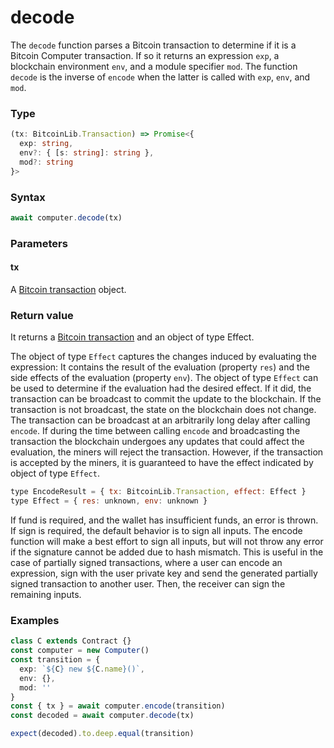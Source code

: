 # decode

The `decode` function parses a Bitcoin transaction to determine if it is a Bitcoin Computer transaction. If so it returns an expression `exp`, a blockchain environment `env`, and a module specifier `mod`. The function `decode` is the inverse of `encode` when the latter is called with `exp`, `env`, and `mod`.


### Type
```ts
(tx: BitcoinLib.Transaction) => Promise<{
  exp: string,
  env?: { [s: string]: string },
  mod?: string
}>
```

### Syntax
```js
await computer.decode(tx)
```

### Parameters

#### tx

A [Bitcoin transaction](https://github.com/bitcoin-computer/monorepo/blob/main/packages/nakamotojs-lib/ts_src/transaction.ts) object.


### Return value

It returns a [Bitcoin transaction](https://github.com/bitcoin-computer/monorepo/blob/main/packages/nakamotojs-lib/ts_src/transaction.ts) and an object of type Effect.

The object of type `Effect` captures the changes induced by evaluating the expression: It contains the result of the evaluation (property `res`) and the side effects of the evaluation (property `env`). The object of type `Effect` can be used to determine if the evaluation had the desired effect. If it did, the transaction can be broadcast to commit the update to the blockchain. If the transaction is not broadcast, the state on the blockchain does not change. The transaction can be broadcast at an arbitrarily long delay after calling `encode`. If during the time between calling `encode` and broadcasting the transaction the blockchain undergoes any updates that could affect the evaluation, the miners will reject the transaction. However, if the transaction is accepted by the miners, it is guaranteed to have the effect indicated by object of type `Effect`.

```js
type EncodeResult = { tx: BitcoinLib.Transaction, effect: Effect }
type Effect = { res: unknown, env: unknown }
```

If fund is required, and the wallet has insufficient funds, an error is thrown.
If sign is required, the default behavior is to sign all inputs. 
The encode function will make a best effort to sign all inputs, but will not throw any error if the signature cannot be added due to hash mismatch. This is useful in the case of partially signed transactions, where a user can encode an expression, sign with the user private key and send the generated partially signed transaction to another user. Then, the receiver can sign the remaining inputs.

<!-- TODO: describe that when signing, some errors are swallowed in order to enable partially signed transactions -->


### Examples
```ts
class C extends Contract {}
const computer = new Computer()
const transition = {
  exp: `${C} new ${C.name}()`,
  env: {},
  mod: ''
}
const { tx } = await computer.encode(transition)
const decoded = await computer.decode(tx)

expect(decoded).to.deep.equal(transition)
```